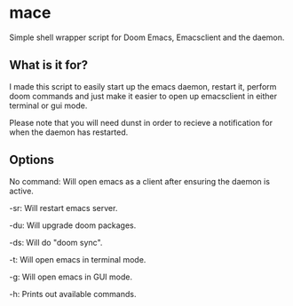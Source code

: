 # mace
Simple shell wrapper script for Doom Emacs, Emacsclient and the daemon.

## What is it for?

I made this script to easily start up the emacs daemon, restart it, perform doom commands and just make it easier to open up emacsclient in either terminal or gui mode.

Please note that you will need dunst in order to recieve a notification for when the daemon has restarted.

## Options

No command: Will open emacs as a client after ensuring the daemon is active.

-sr: Will restart emacs server.

-du: Will upgrade doom packages.

-ds: Will do "doom sync".

-t: Will open emacs in terminal mode.

-g: Will open emacs in GUI mode.

-h: Prints out available commands.

